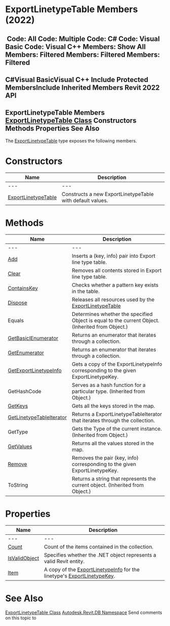 # ExportLinetypeTable Members (2022)

﻿
 Code: All Code: Multiple Code: C# Code: Visual Basic Code: Visual C++  Members: Show All Members: Filtered Members: Filtered Members: Filtered   
---  
C#Visual BasicVisual C++
Include Protected MembersInclude Inherited Members
Revit 2022 API  
---  
ExportLinetypeTable Members  
[ExportLinetypeTable Class](136c6197-2f4c-5686-e70c-09cee48b71ad.md "ExportLinetypeTable Class") Constructors Methods Properties See Also  
---  
The [ExportLinetypeTable](136c6197-2f4c-5686-e70c-09cee48b71ad.md "ExportLinetypeTable Class") type exposes the following members.
# Constructors
| Name | Description |
| --- | --- |
| --- | --- | --- |
| [ExportLinetypeTable](e6d6cec7-141f-57f0-b365-efd9d05de697.md "ExportLinetypeTable Constructor") | Constructs a new ExportLinetypeTable with default values. |

# Methods
| Name | Description |
| --- | --- |
| --- | --- | --- |
| [Add](5c42f213-1bd5-bcb0-acbe-0997d0609574.md "Add Method") | Inserts a (key, info) pair into Export line type table. |
| [Clear](969905cc-3f59-e94e-6cc5-97a504d164cf.md "Clear Method") | Removes all contents stored in Export line type table. |
| [ContainsKey](ff5e52b2-b09c-c15d-edbd-988b3f41a6f8.md "ContainsKey Method") | Checks whether a pattern key exists in the table. |
| [Dispose](015d4647-1bb1-6197-7c3b-c87b15e62bc8.md "Dispose Method") | Releases all resources used by the [ExportLinetypeTable](136c6197-2f4c-5686-e70c-09cee48b71ad.md "ExportLinetypeTable Class") |
| Equals | Determines whether the specified Object is equal to the current Object. (Inherited from Object.) |
| [GetBasicIEnumerator](3ce14b4a-0907-1787-2390-2ef11e8df2cc.md "GetBasicIEnumerator Method") | Returns an enumerator that iterates through a collection. |
| [GetEnumerator](43851cab-1f6a-7a39-9894-13bc9afb38f3.md "GetEnumerator Method") | Returns an enumerator that iterates through a collection. |
| [GetExportLinetypeInfo](3699c956-98ce-c66f-3558-da5b037eff34.md "GetExportLinetypeInfo Method") | Gets a copy of the ExportLinetypeInfo corresponding to the given ExportLinetypeKey. |
| GetHashCode | Serves as a hash function for a particular type.  (Inherited from Object.) |
| [GetKeys](78c1ea60-254d-0e8b-bd26-c099ea7129d7.md "GetKeys Method") | Gets all the keys stored in the map. |
| [GetLinetypeTableIterator](8eb35b75-fc0b-5057-6ffd-e307cbb086cf.md "GetLinetypeTableIterator Method") | Returns a ExportLinetypeTableIterator that iterates through the collection. |
| GetType | Gets the Type of the current instance. (Inherited from Object.) |
| [GetValues](587f0370-2949-d83f-7d9a-dd6d11454741.md "GetValues Method") | Returns all the values stored in the map. |
| [Remove](6c6308ee-72aa-0619-cde8-52e413629f36.md "Remove Method") | Removes the pair (key, info) corresponding to the given ExportLinetypeKey. |
| ToString | Returns a string that represents the current object. (Inherited from Object.) |

# Properties
| Name | Description |
| --- | --- |
| --- | --- | --- |
| [Count](cdaf4c63-356d-f480-0a5f-3c660ec533f5.md "Count Property") | Count of the items contained in the collection. |
| [IsValidObject](48b9c4fa-fb58-de0a-3394-fe4605e24d6a.md "IsValidObject Property") | Specifies whether the .NET object represents a valid Revit entity. |
| [Item](46730a76-f14e-8993-9c0f-0782933cc5ef.md "Item Property") | A copy of the [ExportLinetypeInfo](f7ae5495-2fe3-02be-a803-873ab4b97aa6.md "ExportLinetypeInfo Class") for the linetype's [ExportLinetypeKey](7f67a1c8-cc9b-9b17-aa87-664657ee9d7d.md "ExportLinetypeKey Class"). |

# See Also
[ExportLinetypeTable Class](136c6197-2f4c-5686-e70c-09cee48b71ad.md "ExportLinetypeTable Class")
[Autodesk.Revit.DB Namespace](87546ba7-461b-c646-cbb1-2cb8f5bff8b2.md "Autodesk.Revit.DB Namespace")
Send comments on this topic to 